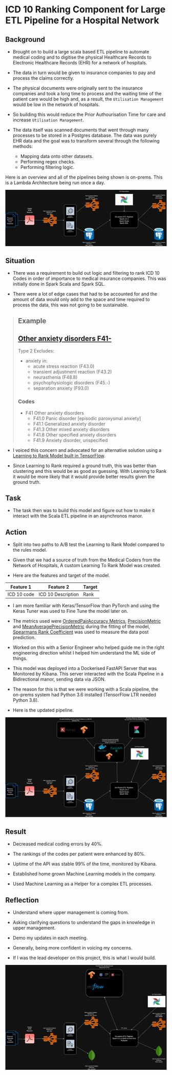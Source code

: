 # ICD 10 Ranking Component for Large ETL Pipeline for a Hospital Network

## Background

- Brought on to build a large scala based ETL pipeline to automate medical coding and to digitise the physical Healthcare Records to Electronic Healthcare Records (EHR) for a network of hospitals.

- The data in turn would be given to insurance companies to pay and process the claims correctly.

- The physical documents were originally sent to the insurance companies and took a long time to process and the waiting time of the patient care would be high and, as a result, the `Utilisation Management` would be low in the network of hospitals.

- So building this would reduce the Prior Authourisation Time for care and increase `Utilisation Management`.

- The data itself was scanned documents that went through many processes to be stored in a Postgres database. The data was purely EHR data and the goal was to transform several through the following methods:
  - Mapping data onto other datasets.
  - Performing regex checks.
  - Performing filtering logic.

Here is an overview and all of the pipelines being shown is on-prems. This is a Lambda Architecture being run once a day.

![Inital Pipeline](Initial_pipeline.drawio.png)

## Situation

- There was a requirement to build out logic and filtering to rank ICD 10 Codes in order of importance to medical insurance companies. This was initially done in Spark Scala and Spark SQL.

- There were a lot of edge cases that had to be accounted for and the amount of data would only add to the space and time required to process the data, this was not going to be sustainable.

> ## Example
>
> ## [Other anxiety disorders F41-](https://www.icd10data.com/ICD10CM/Codes/F01-F99/F40-F48/F41-)
>
> Type 2 Excludes:
>
> - anxiety in:
>   - acute stress reaction (F43.0)
>   - transient adjustment reaction (F43.2)
>   - neurasthenia (F48.8)
>   - psychophysiologic disorders (F45.-)
>   - separation anxiety (F93.0)
>
> ### Codes
>
> - F41 Other anxiety disorders
>   - F41.0 Panic disorder [episodic paroxysmal anxiety]
>   - F41.1 Generalized anxiety disorder
>   - F41.3 Other mixed anxiety disorders
>   - F41.8 Other specified anxiety disorders
>   - F41.9 Anxiety disorder, unspecified

- I voiced this concern and advocated for an alternative solution using a [Learning to Rank Model built in TensorFlow](https://www.tensorflow.org/ranking).

- Since Learning to Rank required a ground truth, this was better than clustering and this would be as good as guessing. With Learning to Rank it would be more likely that it would provide better results given the ground truth.

## Task

- The task then was to build this model and figure out how to make it interact with the Scala ETL pipeline in an asynchronos manor.

## Action

- Split into two paths to A/B test the Learning to Rank Model compared to the rules model.

- Given that we had a source of truth from the Medical Coders from the Network of Hospitals, A custom Learning To Rank Model was created.

- Here are the features and target of the model.

| Feature 1    | Feature 2           | Target |
|--------------|---------------------|--------|
| ICD 10 code  | ICD 10 Description  | Rank   |

- I am more familiar with Keras/TensorFlow than PyTorch and using the Keras Tuner was used to Fine Tune the model later on.

- The metrics used were [OrderedPairAccuracy Metrics](https://www.tensorflow.org/ranking/api_docs/python/tfr/keras/metrics/OPAMetric), [PrecisionMetric](https://www.tensorflow.org/ranking/api_docs/python/tfr/keras/metrics/PrecisionMetric) and [MeanAveragePrecisionMetric](https://www.tensorflow.org/ranking/api_docs/python/tfr/keras/metrics/MeanAveragePrecisionMetric) during the fitting of the model, [Spearmans Rank Coefficient](https://docs.scipy.org/doc/scipy/reference/generated/scipy.stats.spearmanr.html) was used to measure the data post prediction.

- Worked on this with a Senior Engineer who helped guide me in the right engineering direction whilst I helped him understand the ML side of things.

- This model was deployed into a Dockerised FastAPI Server that was Monitored by Kibana. This server interacted with the Scala Pipeline in a Bidirectional manor, sending data via JSON.

- The reason for this is that we were working with a Scala pipeline, the on-prems system had Python 3.6 installed (TensorFlow LTR needed Python 3.8).

- Here is the updated pipeline.

![Inital Pipeline](pipeline_with_LTR_model.drawio.png)

## Result

- Decreased medical coding errors by 40%.

- The rankings of the codes per patient were enhanced by 80%.

- Uptime of the API was stable 99% of the time, monitored by Kibana.

- Established home grown Machine Learning models in the company.

- Used Machine Learning as a Helper for a complex ETL processes.

## Reflection

- Understand where upper management is coming from.

- Asking clarifying questions to understand the gaps in knowledge in upper management.

- Demo my updates in each meeting.

- Generally, being more confident in voicing my concerns.

- If I was the lead developer on this project, this is what I would build.

![My vision](my_design.drawio.png)
